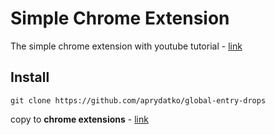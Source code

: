 # Simple Chrome Extension

The simple chrome extension with youtube tutorial - [link](https://www.youtube.com/watch?v=VQnBO4hxwyw&list=PLVrGZCP4x3PRHKbq-gDrSygGHbU4X9pTR&ab_channel=JerryHacks)

## Install

```
git clone https://github.com/aprydatko/global-entry-drops
```

copy to **chrome extensions** - [link](https://developer.chrome.com/docs/extensions/get-started/tutorial/hello-world?hl=ru)
